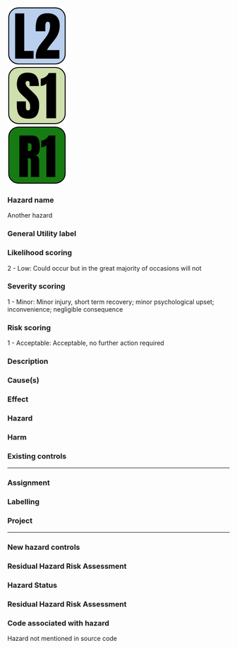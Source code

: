 <!-- [icon] -->
<div class="right">


<div>

<img class="icon-large" src="../../static/hazard/likelihood-2.png" alt="Likelihood icon">

</div>

<div class="spacer-sm"></div>

<div>

<img class="icon-large" src="../../static/hazard/severity-1.png" alt="Severity icon">

</div>

<div class="spacer-sm"></div>

<div>

<img class="icon-large" src="../../static/hazard/risk-1.png" alt="Risk icon">

</div>

<div class="spacer-md"></div>
</div>
<!-- [iconend] -->

### Hazard name
Another hazard

### General Utility label


### Likelihood scoring
2 - Low: Could occur but in the great majority of occasions will not

### Severity scoring
1 - Minor: Minor injury, short term recovery; minor psychological upset; inconvenience; negligible consequence

### Risk scoring
1 - Acceptable: Acceptable, no further action required

### Description


### Cause(s)


### Effect


### Hazard


### Harm


### Existing controls


-----


### Assignment


### Labelling


### Project


-----


### New hazard controls


### Residual Hazard Risk Assessment


### Hazard Status


### Residual Hazard Risk Assessment


### Code associated with hazard
<!-- [code] -->
Hazard not mentioned in source code
<!-- [codeend] -->

